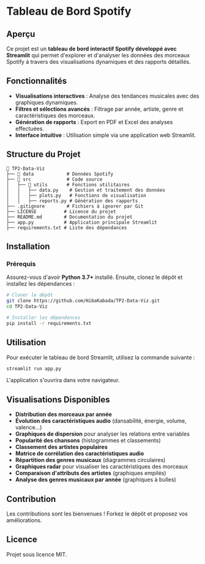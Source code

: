 # Tableau de Bord Spotify

## Aperçu
Ce projet est un **tableau de bord interactif Spotify développé avec Streamlit** qui permet d'explorer et d'analyser les données des morceaux Spotify à travers des visualisations dynamiques et des rapports détaillés.

## Fonctionnalités
- **Visualisations interactives** : Analyse des tendances musicales avec des graphiques dynamiques.
- **Filtres et sélections avancés** : Filtrage par année, artiste, genre et caractéristiques des morceaux.
- **Génération de rapports** : Export en PDF et Excel des analyses effectuées.
- **Interface intuitive** : Utilisation simple via une application web Streamlit.

## Structure du Projet
```
📂 TP2-Data-Viz
├── 📁 data            # Données Spotify
├── 📁 src             # Code source
│   ├── 📁 utils       # Fonctions utilitaires
│   │   ├── data.py    # Gestion et traitement des données
│   │   ├── plots.py   # Fonctions de visualisation
│   │   ├── reports.py # Génération des rapports
├── .gitignore        # Fichiers à ignorer par Git
├── LICENSE          # Licence du projet
├── README.md        # Documentation du projet
├── app.py           # Application principale Streamlit
├── requirements.txt # Liste des dépendances
```

## Installation
### Prérequis
Assurez-vous d'avoir **Python 3.7+** installé. Ensuite, clonez le dépôt et installez les dépendances :
```bash
# Cloner le dépôt
git clone https://github.com/HibaKabada/TP2-Data-Viz.git
cd TP2-Data-Viz

# Installer les dépendances
pip install -r requirements.txt
```

## Utilisation
Pour exécuter le tableau de bord Streamlit, utilisez la commande suivante :
```bash
streamlit run app.py
```
L'application s'ouvrira dans votre navigateur.

## Visualisations Disponibles
- **Distribution des morceaux par année**
- **Évolution des caractéristiques audio** (dansabilité, énergie, volume, valence...)
- **Graphiques de dispersion** pour analyser les relations entre variables
- **Popularité des chansons** (histogrammes et classements)
- **Classement des artistes populaires**
- **Matrice de corrélation des caractéristiques audio**
- **Répartition des genres musicaux** (diagrammes circulaires)
- **Graphiques radar** pour visualiser les caractéristiques des morceaux
- **Comparaison d'attributs des artistes** (graphiques empilés)
- **Analyse des genres musicaux par année** (graphiques à bulles)

## Contribution
Les contributions sont les bienvenues ! Forkez le dépôt et proposez vos améliorations.

## Licence
Projet sous licence MIT.

